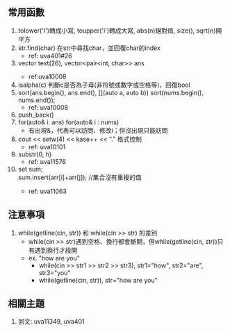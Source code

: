 ## 常用函數
1. tolower('I')轉成小寫, toupper('i')轉成大寫, abs(n)絕對值, size(), sqrt(n)開平方 
2. str.find(char) 在str中尋找char，並回復char的index
    - ref: uva401#26
3. vector<int> text(26), vector<pair<int, char>> ans
    - ref:uva10008
4. isalpha(c) 判斷c是否為子母(非符號或數字或空格等)，回復bool
5. sort(ans.begin(), ans.end(), [](auto a, auto b)) sort(nums.begin(), nums.end());
    - ref: uva10008
6. push_back()
7. for(auto& i: ans) for(auto& i : nums)
    - 有出現&，代表可以訪問、修改i；但沒出現只能訪問
8. cout << setw(4) << kase++ << "." 格式控制
    - ref: uva10101
9. substr(0, h)
    - ref: uva11576
10. set<int> sum;   
    sum.insert(arr[i]+arr[j]);  //集合沒有重複的值
    - ref: uva11063


## 注意事項
1. while(getline(cin, str)) 和 while(cin >> str) 的差別
    - while(cin >> str)遇到空格、換行都會斷開，但while(getline(cin, str))只有遇到換行才段開
    - ex. "how are you"
        - while(cin >> str1 >> str2 >> str3), str1="how", str2="are", str3="you"
        - while(getline(cin, str)), str="how are you"

## 相關主題
1. 回文: uva11349, uva401